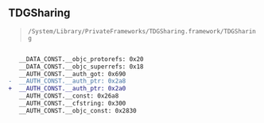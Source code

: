 ## TDGSharing

> `/System/Library/PrivateFrameworks/TDGSharing.framework/TDGSharing`

```diff

   __DATA_CONST.__objc_protorefs: 0x20
   __DATA_CONST.__objc_superrefs: 0x18
   __AUTH_CONST.__auth_got: 0x690
-  __AUTH_CONST.__auth_ptr: 0x2a8
+  __AUTH_CONST.__auth_ptr: 0x2a0
   __AUTH_CONST.__const: 0x26a8
   __AUTH_CONST.__cfstring: 0x300
   __AUTH_CONST.__objc_const: 0x2830

```
